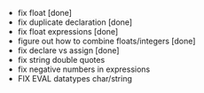 - fix float [done]
- fix duplicate declaration [done]
- fix float expressions [done]
- figure out how to combine floats/integers [done]
- fix declare vs assign [done]
- fix string double quotes
- fix negative numbers in expressions
- FIX EVAL datatypes char/string
